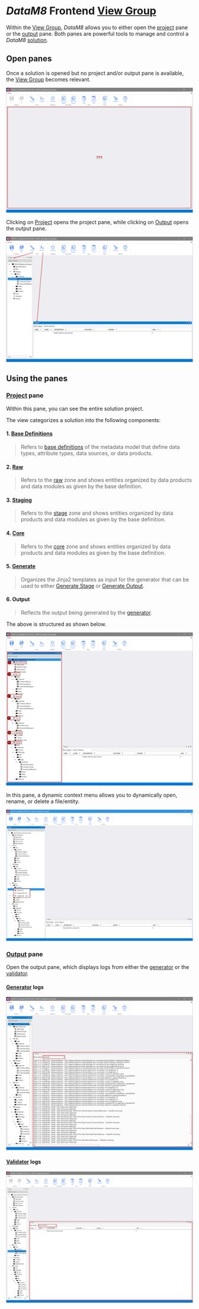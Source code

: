 # _DataM8_ Frontend [View Group](../frontend.md#view-group)

Within the [View Group](../frontend.md#view-group), _DataM8_ allows you to either open the [project](../frontend.md#project) pane or the [output](../frontend.md#output) pane. Both panes are powerful tools to manage and control a _DataM8_ [solution](../../DataM8.md#datam8-solution-structure).

## Open panes

Once a solution is opened but no project and/or output pane is available, the [View Group](../frontend.md#view-group) becomes relevant.

![No windows](../../assets/images/no_windows.png)

Clicking on [Project](../frontend.md#project) opens the project pane, while clicking on [Output](../frontend.md#output) opens the output pane.

![Windows restored](../../assets/images/windows_restored.png)

## Using the panes

### [Project](../frontend.md#project) pane

Within this pane, you can see the entire solution project.

The view categorizes a solution into the following components:

#### 1. [Base Definitions](../../metadatamodel/metadatamodel.md#base-definitions)

> Refers to [base definitions](../../metadatamodel/metadatamodel.md#base-definitions) of the metadata model that define data types, attribute types, data sources, or data products.

#### 2. [Raw](../../metadatamodel/zones/raw.md#entity-definition)

> Refers to the [raw](../../metadatamodel/zones/raw.md#entity-definition) zone and shows entities organized by data products and data modules as given by the base definition.

#### 3. [Staging](../../metadatamodel/zones/stage.md#entity-definition)

> Refers to the [stage](../../metadatamodel/zones/stage.md#entity-definition) zone and shows entities organized by data products and data modules as given by the base definition.

#### 4. [Core](../../metadatamodel/zones/core.md#entity-definition)

> Refers to the [core](../../metadatamodel/zones/core.md#entity-definition) zone and shows entities organized by data products and data modules as given by the base definition.

#### 5. [Generate](../../generator/generator.md)

> Organizes the Jinja2 templates as input for the generator that can be used to either [Generate Stage](../frontend.md#generate-stage) or [Generate Output](../frontend.md#generate-output).

#### 6. Output

> Reflects the output being generated by the [generator](../../generator/generator.md).

The above is structured as shown below.

![Projects](../../assets/images/project_pane.png)

In this pane, a dynamic context menu allows you to dynamically open, rename, or delete a file/entity.

![Projects](../../assets/images/context_menu.png)

### [Output](../frontend.md#output) pane

Open the output pane, which displays logs from either the [generator](../../generator/generator.md) or the [validator](../../validator/validator.md).

#### [Generator](../../generator/generator.md) logs

![Output generate](../../assets/images/output_generate.png)

#### [Validator](../../validator/validator.md) logs

![Output validate](../../assets/images/output_validate.png)
